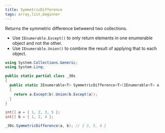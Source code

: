 ```yaml
---
title: SymmetricDifference
tags: array,list,beginner
---
```


Returns the symmetric difference betweend two collections.

- Use `IEnumerable.Except()` to only return elements in one enumerable object and not the other.
- Use `IEnumerable.Union()` to combine the result of applying that to each object.

```csharp
using System.Collections.Generic;
using System.Linq;

public static partial class _30s 
{
  public static IEnumerable<T> SymmetricDifference<T>(IEnumerable<T> a, IEnumerable<T> b) 
  {
    return a.Except(b).Union(b.Except(a));
  }
}
```

```csharp
int[] a = { 1, 2, 3, 5 };
int[] b = { 1, 2, 4 };

_30s.SymmetricDifference(a, b); // { 3, 5, 4 }
```

